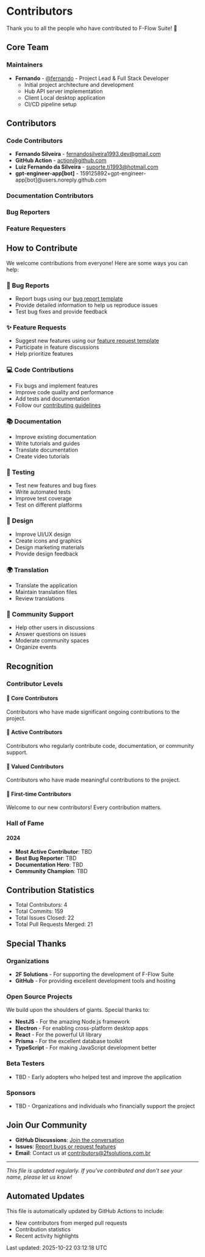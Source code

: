 # Contributors

Thank you to all the people who have contributed to F-Flow Suite! 🎉

## Core Team

### Maintainers
- **Fernando** - [@fernando](https://github.com/fernando) - Project Lead & Full Stack Developer
  - Initial project architecture and development
  - Hub API server implementation
  - Client Local desktop application
  - CI/CD pipeline setup

## Contributors

### Code Contributors

- **Fernando Silveira** - fernandosilveira1993.dev@gmail.com
- **GitHub Action** - action@github.com
- **Luiz Fernando da Silveira** - suporte.ti1993@hotmail.com
- **gpt-engineer-app[bot]** - 159125892+gpt-engineer-app[bot]@users.noreply.github.com
### Documentation Contributors
<!-- Contributors who have improved documentation -->

### Bug Reporters
<!-- Users who have reported bugs and helped improve the project -->

### Feature Requesters
<!-- Users who have suggested new features -->

## How to Contribute

We welcome contributions from everyone! Here are some ways you can help:

### 🐛 Bug Reports
- Report bugs using our [bug report template](.github/ISSUE_TEMPLATE/bug_report.yml)
- Provide detailed information to help us reproduce issues
- Test bug fixes and provide feedback

### ✨ Feature Requests
- Suggest new features using our [feature request template](.github/ISSUE_TEMPLATE/feature_request.yml)
- Participate in feature discussions
- Help prioritize features

### 💻 Code Contributions
- Fix bugs and implement features
- Improve code quality and performance
- Add tests and documentation
- Follow our [contributing guidelines](.github/CONTRIBUTING.md)

### 📚 Documentation
- Improve existing documentation
- Write tutorials and guides
- Translate documentation
- Create video tutorials

### 🧪 Testing
- Test new features and bug fixes
- Write automated tests
- Improve test coverage
- Test on different platforms

### 🎨 Design
- Improve UI/UX design
- Create icons and graphics
- Design marketing materials
- Provide design feedback

### 🌍 Translation
- Translate the application
- Maintain translation files
- Review translations

### 💬 Community Support
- Help other users in discussions
- Answer questions on issues
- Moderate community spaces
- Organize events

## Recognition

### Contributor Levels

#### 🌟 Core Contributors
Contributors who have made significant ongoing contributions to the project.

#### 🚀 Active Contributors
Contributors who regularly contribute code, documentation, or community support.

#### 💎 Valued Contributors
Contributors who have made meaningful contributions to the project.

#### 🎯 First-time Contributors
Welcome to our new contributors! Every contribution matters.

### Hall of Fame

#### 2024
- **Most Active Contributor**: TBD
- **Best Bug Reporter**: TBD
- **Documentation Hero**: TBD
- **Community Champion**: TBD

## Contribution Statistics

<!-- These will be updated automatically -->
- Total Contributors: 4
- Total Commits: 159
- Total Issues Closed: 22
- Total Pull Requests Merged: 21

## Special Thanks

### Organizations
- **2F Solutions** - For supporting the development of F-Flow Suite
- **GitHub** - For providing excellent development tools and hosting

### Open Source Projects
We build upon the shoulders of giants. Special thanks to:
- **NestJS** - For the amazing Node.js framework
- **Electron** - For enabling cross-platform desktop apps
- **React** - For the powerful UI library
- **Prisma** - For the excellent database toolkit
- **TypeScript** - For making JavaScript development better

### Beta Testers
- TBD - Early adopters who helped test and improve the application

### Sponsors
- TBD - Organizations and individuals who financially support the project

## Join Our Community

- **GitHub Discussions**: [Join the conversation](https://github.com/2fsolutions/f-flow-suite/discussions)
- **Issues**: [Report bugs or request features](https://github.com/2fsolutions/f-flow-suite/issues)
- **Email**: Contact us at contributors@2fsolutions.com.br

---

*This file is updated regularly. If you've contributed and don't see your name, please let us know!*

## Automated Updates

This file is automatically updated by GitHub Actions to include:
- New contributors from merged pull requests
- Contribution statistics
- Recent activity highlights

Last updated: 2025-10-22 03:12:18 UTC
